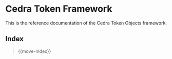 # Cedra Token Framework

This is the reference documentation of the Cedra Token Objects framework.

## Index

> {{move-index}}
